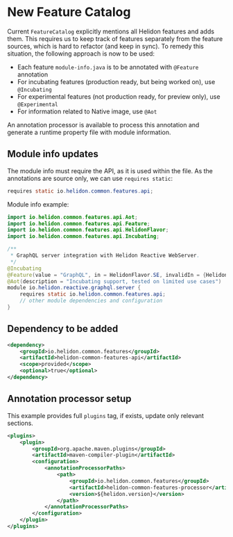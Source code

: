 # New Feature Catalog

Current `FeatureCatalog` explicitly mentions all Helidon features and adds them.
This requires us to keep track of features separately from the feature sources, which is hard to refactor (and keep in sync).
To remedy this situation, the following approach is now to be used:
- Each feature `module-info.java` is to be annotated with `@Feature` annotation
- For incubating features (production ready, but being worked on), use `@Incubating`
- For experimental features (not production ready, for preview only), use `@Experimental`
- For information related to Native image, use `@Aot`

An annotation processor is available to process this annotation and generate a runtime property file with module information.

## Module info updates

The module info must require the API, as it is used within the file. As the annotations are source only, we can use 
`requires static`:

```java
requires static io.helidon.common.features.api;
```

Module info example:
```java
import io.helidon.common.features.api.Aot;
import io.helidon.common.features.api.Feature;
import io.helidon.common.features.api.HelidonFlavor;
import io.helidon.common.features.api.Incubating;

/**
 * GraphQL server integration with Helidon Reactive WebServer.
 */
@Incubating
@Feature(value = "GraphQL", in = HelidonFlavor.SE, invalidIn = {HelidonFlavor.MP, HelidonFlavor.NIMA})
@Aot(description = "Incubating support, tested on limited use cases")
module io.helidon.reactive.graphql.server {
    requires static io.helidon.common.features.api;
    // other module dependencies and configuration
}
```

## Dependency to be added
```xml
<dependency>
    <groupId>io.helidon.common.features</groupId>
    <artifactId>helidon-common-features-api</artifactId>
    <scope>provided</scope>
    <optional>true</optional>
</dependency>
```

## Annotation processor setup
This example provides full `plugins` tag, if exists, update only relevant sections.
```xml
<plugins>
    <plugin>
        <groupId>org.apache.maven.plugins</groupId>
        <artifactId>maven-compiler-plugin</artifactId>
        <configuration>
            <annotationProcessorPaths>
                <path>
                    <groupId>io.helidon.common.features</groupId>
                    <artifactId>helidon-common-features-processor</artifactId>
                    <version>${helidon.version}</version>
                </path>
            </annotationProcessorPaths>
        </configuration>
    </plugin>
</plugins>
```
